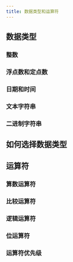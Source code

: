 ```yaml
---
title: 数据类型和运算符
---
```


## 数据类型

### 整数

### 浮点数和定点数

### 日期和时间

### 文本字符串

### 二进制字符串

## 如何选择数据类型

## 运算符

### 算数运算符

### 比较运算符

### 逻辑运算符

### 位运算符

### 运算符优先级
